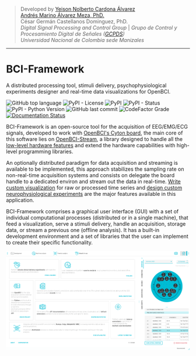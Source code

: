 > Developed by [Yeison Nolberto Cardona Álvarez](https://github.com/yeisonCardona)  
[Andrés Marino Álvarez Meza, PhD.](https://github.com/amalvarezme)  
César Germán Castellanos Dominguez, PhD.    
> _Digital Signal Processing and Control Group_  | _Grupo de Control y Procesamiento Digital de Señales ([GCPDS](https://github.com/UN-GCPDS/))_  
> _Universidad Nacional de Colombia sede Manizales_

----

# BCI-Framework

A distributed processing tool, stimuli delivery, psychophysiological experiments designer and real-time data visualizations for OpenBCI.

![GitHub top language](https://img.shields.io/github/languages/top/un-gcpds/bci-framework)
![PyPI - License](https://img.shields.io/pypi/l/bci-framework)
![PyPI](https://img.shields.io/pypi/v/bci-framework)
![PyPI - Status](https://img.shields.io/pypi/status/bci-framework)
![PyPI - Python Version](https://img.shields.io/pypi/pyversions/bci-framework)
![GitHub last commit](https://img.shields.io/github/last-commit/un-gcpds/bci-framework)
![CodeFactor Grade](https://img.shields.io/codefactor/grade/github/UN-GCPDS/bci-framework)
[![Documentation Status](https://readthedocs.org/projects/bci-framework/badge/?version=latest)](https://bci-framework.readthedocs.io/en/latest/?badge=latest)

BCI-Framework is an open-source tool for the acquisition of EEG/EMG/ECG signals, developed to work with [OpenBCI's Cyton board](https://shop.openbci.com/products/cyton-biosensing-board-8-channel?variant=38958638542), the main core of this software lies on [OpenBCI-Stream](https://openbci-stream.readthedocs.io/en/latest/index.html), a library designed to handle all the [low-level hardware features](https://docs.openbci.com/docs/02Cyton/CytonSDK) and extend the hardware capabilities with high-level programming libraries.

An optionally distributed paradigm for data acquisition and streaming is available to be implemented, this approach stabilizes the sampling rate on non-real-time acquisition systems and consists on delegate the board handle to a dedicated environ and stream out the data in real-time. [Write custom visualization](70-develop_visualizations.ipynb) for raw or processed time series and [design custom neurophysiological experiments](80-stimuli_delivery.ipynb) are the major features available in this application.

BCI-Framework comprises a graphical user interface (GUI) with a set of individual computational processes (distributed or in a single machine), that feed a visualization, serve a stimuli delivery, handle an acquisition, storage data, or stream a previous one (offline analysis). It has a built-in development environment and a set of libraries that the user can implement to create their specific functionality.

![](https://github.com/UN-GCPDS/bci-framework/blob/master/docs/source/notebooks/images/readme.gif)
